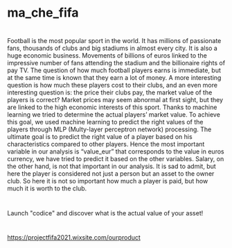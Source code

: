 # ma_che_fifa
#
Football is the most popular sport in the world. It has millions of passionate fans, thousands of clubs and big stadiums in almost every city. It is also a huge economic business. Movements of billions of euros linked to the impressive number of fans attending the stadium and the billionaire rights of pay TV.
The question of how much football players earns is immediate, but at the same time is known that they earn a lot of money. A more interesting question is how much these players cost to their clubs, and an even more interesting question is: the price their clubs pay, the market value of the players is correct? Market prices may seem abnormal at first sight, but they are linked to the high economic interests of this sport. 
Thanks to machine learning we tried to determine the actual players’ market value. To achieve this goal, we used machine learning to predict the right values of the players through MLP (Multy-layer perceptron network) processing. The ultimate goal is to predict the right value of a player based on his characteristics compared to other players. Hence the most important variable in our analysis is “value_eur” that corresponds to the value in euros currency, we have tried to predict it based on the other variables. Salary, on the other hand, is not that important in our analysis. It is sad to admit, but here the player is considered not just a person but an asset to the owner club. So here it is not so important how much a player is paid, but how much it is worth to the club. 
#
Launch "codice" and discover what is the actual value of your asset!
#
https://projectfifa2021.wixsite.com/ourproduct
